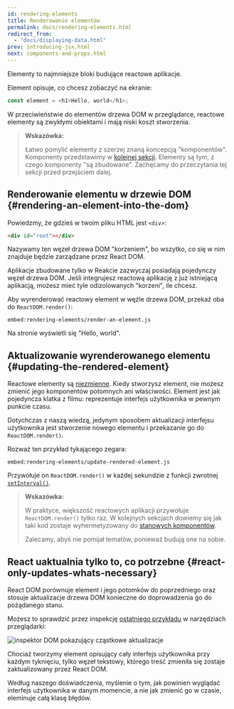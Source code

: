 ```yaml
---
id: rendering-elements
title: Renderowanie elementów
permalink: docs/rendering-elements.html
redirect_from:
  - "docs/displaying-data.html"
prev: introducing-jsx.html
next: components-and-props.html
---
```


Elementy to najmniejsze bloki budujące reactowe aplikacje.

Element opisuje, co chcesz zobaczyć na ekranie:

```js
const element = <h1>Hello, world</h1>;
```

W przeciwieństwie do elementów drzewa DOM w przeglądarce, reactowe elementy są zwykłymi obiektami i mają niski koszt stworzenia.

>**Wskazówka:**
>
>Łatwo pomylić elementy z szerzej znaną koncepcją "komponentów". Komponenty przedstawimy w [kolejnej sekcji](/docs/components-and-props.html). Elementy są tym, z czego komponenty "są zbudowane". Zachęcamy do przeczytania tej sekcji przed przejściem dalej.

## Renderowanie elementu w drzewie DOM {#rendering-an-element-into-the-dom}

Powiedzmy, że gdzieś w twoim pliku HTML jest `<div>`:

```html
<div id="root"></div>
```

Nazywamy ten węzeł drzewa DOM "korzeniem", bo wszytko, co się w nim znajduje będzie zarządzane przez React DOM.

Aplikacje zbudowane tylko w Reakcie zazwyczaj posiadają pojedynczy węzeł drzewa DOM. Jeśli integrujesz reactową aplikację z już istniejącą aplikacją, możesz mieć tyle odizolowanych "korzeni", ile chcesz.

Aby wyrenderować reactowy element w węźle drzewa DOM, przekaż oba do `ReactDOM.render()`:

`embed:rendering-elements/render-an-element.js`

[](codepen://rendering-elements/render-an-element)

Na stronie wyświetli się "Hello, world".

## Aktualizowanie wyrenderowanego elementu {#updating-the-rendered-element}

Reactowe elementy są [niezmienne](https://en.wikipedia.org/wiki/Immutable_object). Kiedy stworzysz element, nie możesz zmienić jego komponentów potomnych ani właściwości. Element jest jak pojedyncza klatka z filmu: reprezentuje interfejs użytkownika w pewnym punkcie czasu.

Dotychczas z naszą wiedzą, jedynym sposobem aktualizacji interfejsu użytkownika jest stworzenie nowego elementu i przekazanie go do `ReactDOM.render()`.

Rozważ ten przykład tykającego zegara:

`embed:rendering-elements/update-rendered-element.js`

[](codepen://rendering-elements/update-rendered-element)

Przywołuje on `ReactDOM.render()` w każdej sekundzie z funkcji zwrotnej [`setInterval()`](https://developer.mozilla.org/en-US/docs/Web/API/WindowTimers/setInterval).

>**Wskazówka:**
>
>W praktyce, większość reactowych aplikacji przywołuje `ReactDOM.render()` tylko raz. W kolejnych sekcjach dowiemy się jak taki kod zostaje wyhermetyzowany do [stanowych komponentów](/docs/state-and-lifecycle.html).
>
>Zalecamy, abyś nie pomijał tematów, ponieważ budują one na sobie.

## React uaktualnia tylko to, co potrzebne {#react-only-updates-whats-necessary}

React DOM porównuje element i jego potomków do poprzedniego oraz stosuje aktualizacje drzewa DOM konieczne do doprowadzenia go do pożądanego stanu.

Możesz to sprawdzić przez inspekcję [ostatniego przykładu](codepen://rendering-elements/update-rendered-element) w narzędziach przeglądarki:

![inspektor DOM pokazujący cząstkowe aktualizacje](../images/docs/granular-dom-updates.gif)

Chociaż tworzymy element opisujący cały interfejs użytkownika przy każdym tyknięciu, tylko węzeł tekstowy, którego treść zmieniła się zostaje zaktualizowany przez React DOM.

Według naszego doświadczenia, myślenie o tym, jak powinien wyglądać interfejs użytkownika w danym momencie, a nie jak zmienić go w czasie, eleminuje całą klasę błędów.
